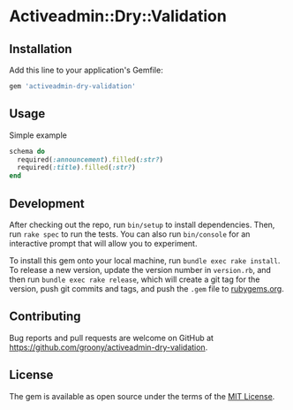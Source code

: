 # Activeadmin::Dry::Validation

## Installation

Add this line to your application's Gemfile:

```ruby
gem 'activeadmin-dry-validation'
```

## Usage

Simple example 

```ruby
schema do
  required(:announcement).filled(:str?)
  required(:title).filled(:str?)
end
```

## Development

After checking out the repo, run `bin/setup` to install dependencies. Then, run `rake spec` to run the tests. You can also run `bin/console` for an interactive prompt that will allow you to experiment.

To install this gem onto your local machine, run `bundle exec rake install`. To release a new version, update the version number in `version.rb`, and then run `bundle exec rake release`, which will create a git tag for the version, push git commits and tags, and push the `.gem` file to [rubygems.org](https://rubygems.org).

## Contributing

Bug reports and pull requests are welcome on GitHub at https://github.com/groony/activeadmin-dry-validation.

## License

The gem is available as open source under the terms of the [MIT License](https://opensource.org/licenses/MIT).